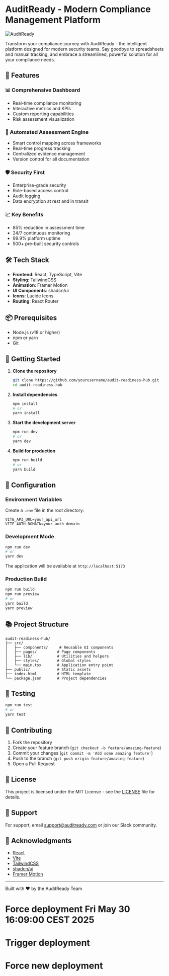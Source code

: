 # AuditReady - Modern Compliance Management Platform

![AuditReady](public/preview.png)

Transform your compliance journey with AuditReady - the intelligent platform designed for modern security teams. Say goodbye to spreadsheets and manual tracking, and embrace a streamlined, powerful solution for all your compliance needs.

## 🚀 Features

### 📊 Comprehensive Dashboard
- Real-time compliance monitoring
- Interactive metrics and KPIs
- Custom reporting capabilities
- Risk assessment visualization

### 🔄 Automated Assessment Engine
- Smart control mapping across frameworks
- Real-time progress tracking
- Centralized evidence management
- Version control for all documentation

### 🛡️ Security First
- Enterprise-grade security
- Role-based access control
- Audit logging
- Data encryption at rest and in transit

### 📈 Key Benefits
- 85% reduction in assessment time
- 24/7 continuous monitoring
- 99.9% platform uptime
- 500+ pre-built security controls

## 🛠️ Tech Stack

- **Frontend**: React, TypeScript, Vite
- **Styling**: TailwindCSS
- **Animation**: Framer Motion
- **UI Components**: shadcn/ui
- **Icons**: Lucide Icons
- **Routing**: React Router

## 📦 Prerequisites

- Node.js (v18 or higher)
- npm or yarn
- Git

## 🚀 Getting Started

1. **Clone the repository**
   ```bash
   git clone https://github.com/yourusername/audit-readiness-hub.git
   cd audit-readiness-hub
   ```

2. **Install dependencies**
   ```bash
   npm install
   # or
   yarn install
   ```

3. **Start the development server**
   ```bash
   npm run dev
   # or
   yarn dev
   ```

4. **Build for production**
   ```bash
   npm run build
   # or
   yarn build
   ```

## 🔧 Configuration

### Environment Variables

Create a `.env` file in the root directory:

```env
VITE_API_URL=your_api_url
VITE_AUTH_DOMAIN=your_auth_domain
```

### Development Mode

```bash
npm run dev
# or
yarn dev
```

The application will be available at `http://localhost:5173`

### Production Build

```bash
npm run build
npm run preview
# or
yarn build
yarn preview
```

## 📚 Project Structure

```
audit-readiness-hub/
├── src/
│   ├── components/     # Reusable UI components
│   ├── pages/         # Page components
│   ├── lib/           # Utilities and helpers
│   ├── styles/        # Global styles
│   └── main.tsx       # Application entry point
├── public/            # Static assets
├── index.html         # HTML template
└── package.json       # Project dependencies
```

## 🧪 Testing

```bash
npm run test
# or
yarn test
```

## 📝 Contributing

1. Fork the repository
2. Create your feature branch (`git checkout -b feature/amazing-feature`)
3. Commit your changes (`git commit -m 'Add some amazing feature'`)
4. Push to the branch (`git push origin feature/amazing-feature`)
5. Open a Pull Request

## 📄 License

This project is licensed under the MIT License - see the [LICENSE](LICENSE) file for details.

## 🤝 Support

For support, email support@auditready.com or join our Slack community.

## 🌟 Acknowledgments

- [React](https://reactjs.org/)
- [Vite](https://vitejs.dev/)
- [TailwindCSS](https://tailwindcss.com/)
- [shadcn/ui](https://ui.shadcn.com/)
- [Framer Motion](https://www.framer.com/motion/)

---

Built with ❤️ by the AuditReady Team
# Force deployment Fri May 30 16:09:00 CEST 2025
# Trigger deployment

# Force new deployment
